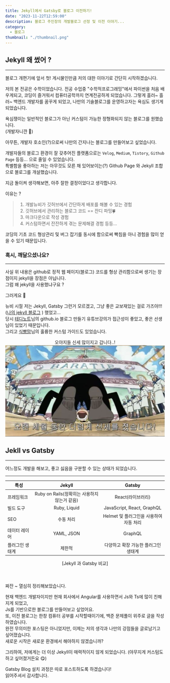 ```yaml
---
title: Jekyll에서 Gatsby로 블로그 이전하기!
date: "2023-11-22T12:59:00"
description: 블로그 주인장의 개발블로그 선정 및 이전 이야기...
category: 
  - 블로그
thumbnail: "./thumbnail.png"
---
```


## Jekyll 왜 썼어 ?
---
블로그 개편기에 앞서 첫! 게시물인만큼 저의 대한 이야기로 간단히 시작하겠습니다.

저의 본 전공은 수학이었습니다. 전공 수업중 "수학적프로그래밍"에서 파이썬을 처음 배우게되고, 코딩이 즐거워서 컴퓨터공학까지 연계전공하게 되었습니다.
그렇게 흘러~ 흘러~ 백엔드 개발자를 꿈꾸게 되었고, 나만의 기술블로그를 운영하고자는 욕심도 생기게 되었습니다.

욕심쟁이는 일반적인 블로그가 아닌 커스텀이 가능한 정형화되지 않는 블로그를 원했습니다.  
(개발자니깐 😤)

아무튼, 개발자 호소인(?)으로써 나만의 간지나는 블로그를 만들어보고 싶었습니다.

개발자들의 블로그 환경이 잘 갖추어진 플랫폼으로는 `Velog`, `Medium`, `Tistory`, `Github Page` 등등... 으로 줄일 수 있었습니다.  
특별함을 좋아하는 저는 아무것도 모른 채 있어보이는(?) Github Page 와 Jekyll 조합으로 블로그를 개설했습니다.

지금 돌이켜 생각해보면, 아주 잘한 결정이었다고 생각합니다.

이유는 ?
  > 1. 개발뉴비가 깃허브에서 간단하게 배포를 해볼 수 있는 경험
  > 2. 깃허브에서 관리하는 블로그 코드 == 잔디 파밍🍀
  > 3. 마크다운으로 작성 경험
  > 4. 커스텀하면서 잔잔하게 겪는 문제해결 경험
  등등...

코딩의 기초 코드 형상관리 및 버그 잡기를 동시에 함으로써 빡침을 아니 경험을 많이 얻을 수 있기 때문입니다.

### 혹시, 깨달으셨나요?
---
사실 위 내용은 github로 정적 웹 페이지(블로그) 코드를 형상 관리함으로써 생기는 장점이지 jekyll을 장점은 아닙니다.  
그럼 왜 jekyll을 사용했냐구요 ?  

그러게요 🥲   

뉴비 시절 저는 Jekyll, Gatsby 그런거 모르겠고, 그냥 좋은 교보재있는 걸로 가즈아!!!([나의 jekyll 블로그](https://geunskoo.github.io/) ) 했었고...  
당시 [테디노트](https://www.youtube.com/results?search_query=%ED%85%8C%EB%94%94%EB%85%B8%ED%8A%B8+%EA%B9%83%ED%97%88%EB%B8%8C+%EB%B8%94%EB%A1%9C%EA%B7%B8)님의 github.io 블로그 만들기 유튜브강의가 접근성이 좋았고, 좋은 선생님이 있었기 때문입니다.  
그리고 [식빵맘](https://ansohxxn.github.io/)님의 훌륭한 커스텀 가이드도 있었습니다.  

<center>오야지들 신세 많이지고 갑니다..!</center>
<img src="oyag.png">
  
## Jekll vs Gatsby
---
어느정도 개발을 해보고, 좋고 싫음을 구분할 수 있는 상태가 되었습니다.  

--- 
| 특성                   | Jekyll                           | Gatsby                                  |
|------------------------|:--------------------------------:|:----------------------------------------:|
| 프레임워크  | Ruby on Rails(정확히는 사용하지 않는거 같음)                     | React(라이브러리)                                   |
| 빌드 도구              | Ruby, Liquid                     | JavaScript, React, GraphQL             |
| SEO                    | 수동 처리                        | Helmet 및 플러그인을 사용하여 자동 처리 |
| 데이터 레이어           | YAML, JSON                       | GraphQL                                 |
| 플러그인 생태계        | 제한적                           | 다양하고 확장 가능한 플러그인 생태계     |

<center>[Jekyll 과 Gatsby 비교]</center>
<br/>
<br/>  
<br/>
짜잔 ~ 열심히 정리해보았습니다.  
  
현재 백엔드 개발자이지만 현재 회사에서 Angular를 사용하면서 Js와 Ts에 많이 친해지게 되었고,  
Js를 기반으로한 블로그를 만들어보고 싶었어요.  
또, 이전 블로그는 한창 컴퓨터 공부를 시작할때이기에, 백준 문제풀이 위주로 글을 작성하였습니다.  
완전 무의미한 포스팅은 아니었지만, 이제는 저의 생각과 나만의 강점들을 글로남기고 싶어졌습니다.  
새로운 시작은 새로운 환경에서 해야하지 않겠습니까?  

그리하여, 저에게는 더 이상 Jekyll이 매력적이지 않게 되었습니다. 
(야무지게 커스텀도 하고 싶어졌거든요 😋)

Gatsby Blog 설치 과정은 따로 포스트하도록 하겠습니다!  
읽어주셔서 감사합니다.





